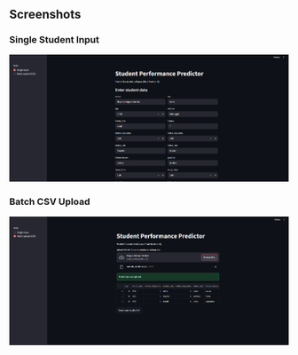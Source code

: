 ## Screenshots

### Single Student Input
![Single Input Prediction](screenshots/1.png)

### Batch CSV Upload
![CSV Upload Prediction](screenshots/2.png)
